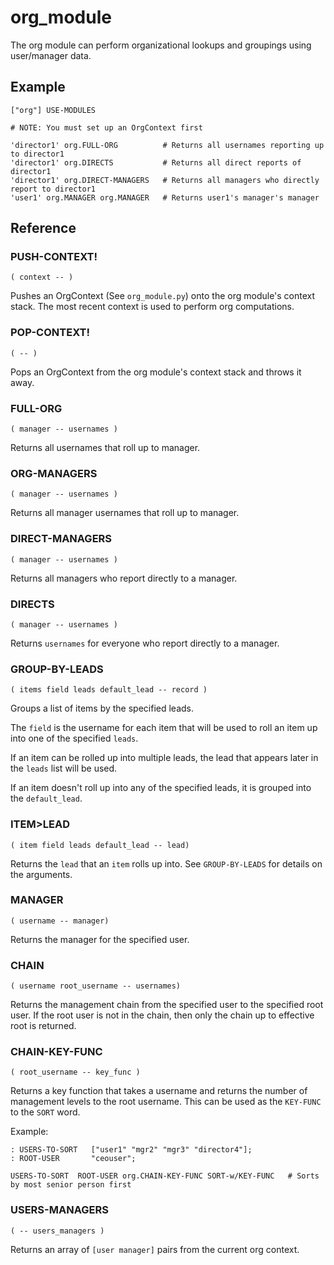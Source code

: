 # org_module

The org module can perform organizational lookups and groupings using user/manager
data.

## Example
```
["org"] USE-MODULES

# NOTE: You must set up an OrgContext first

'director1' org.FULL-ORG          # Returns all usernames reporting up to director1
'director1' org.DIRECTS           # Returns all direct reports of director1
'director1' org.DIRECT-MANAGERS   # Returns all managers who directly report to director1
'user1' org.MANAGER org.MANAGER   # Returns user1's manager's manager
```

## Reference

### PUSH-CONTEXT!
`( context -- )`

Pushes an OrgContext (See `org_module.py`) onto the org module's context stack.
The most recent context is used to perform org computations.


### POP-CONTEXT!
`( -- )`

Pops an OrgContext from the org module's context stack and throws it away.


### FULL-ORG
`( manager -- usernames )`

Returns all usernames that roll up to manager.


### ORG-MANAGERS
`( manager -- usernames )`

Returns all manager usernames that roll up to manager.


### DIRECT-MANAGERS
`( manager -- usernames )`

Returns all managers who report directly to a manager.

### DIRECTS
`( manager -- usernames )`

Returns `usernames` for everyone who report directly to a manager.


### GROUP-BY-LEADS
`( items field leads default_lead -- record )`

Groups a list of items by the specified leads.

The `field` is the username for each item that will be used to roll an item up
into one of the specified `leads`.

If an item can be rolled up into multiple leads, the lead that appears later in
the `leads` list will be used.

If an item doesn't roll up into any of the specified leads, it is grouped into
the `default_lead`.


### ITEM>LEAD
`( item field leads default_lead -- lead)`

Returns the `lead` that an `item` rolls up into. See `GROUP-BY-LEADS` for details on the arguments.


### MANAGER
`( username -- manager)`

Returns the manager for the specified user.


### CHAIN
`( username root_username -- usernames)`

Returns the management chain from the specified user to the specified root user.
If the root user is not in the chain, then only the chain up to effective root
is returned.

### CHAIN-KEY-FUNC
`( root_username -- key_func )`

Returns a key function that takes a username and returns the number of management levels to the root username. This can be used as the `KEY-FUNC` to the `SORT` word.

Example:
```
: USERS-TO-SORT   ["user1" "mgr2" "mgr3" "director4"];
: ROOT-USER       "ceouser";

USERS-TO-SORT  ROOT-USER org.CHAIN-KEY-FUNC SORT-w/KEY-FUNC   # Sorts by most senior person first
```

### USERS-MANAGERS
`( -- users_managers )`

Returns an array of `[user manager]` pairs from the current org context.
